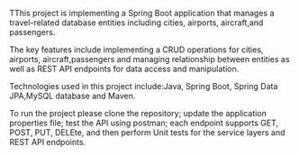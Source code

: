 TThis project is implementing a Spring Boot application that manages a travel-related database entities including cities, airports, aircraft,and passengers.

The key features include implementing a CRUD operations for cities, airports, aircraft,passengers and
managing relationship between entities as well as REST API endpoints for data access and manipulation.

Technologies used in this project include:Java, Spring Boot, Spring Data JPA,MySQL database and Maven.

To run the project please clone the repository; update the application properties file;
test the API using postman; each endpoint supports GET, POST, PUT, DELEte, and then perform Unit tests for the service layers and REST API endpoints.
